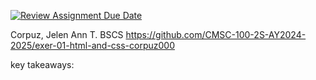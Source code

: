 [![Review Assignment Due Date](https://classroom.github.com/assets/deadline-readme-button-22041afd0340ce965d47ae6ef1cefeee28c7c493a6346c4f15d667ab976d596c.svg)](https://classroom.github.com/a/LOhZyyrU)

Corpuz, Jelen Ann T.
BSCS
https://github.com/CMSC-100-2S-AY2024-2025/exer-01-html-and-css-corpuz000

key takeaways: 

